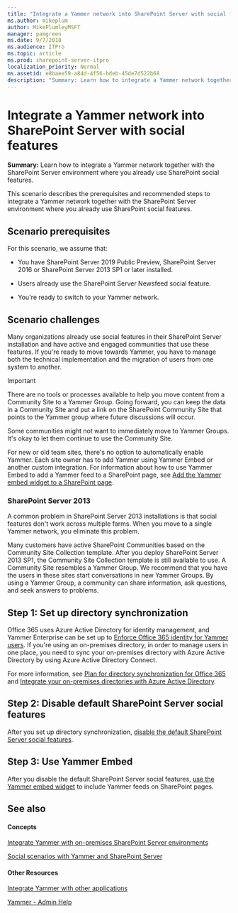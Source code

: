 ```yaml
---
title: "Integrate a Yammer network into SharePoint Server with social features"
ms.author: mikeplum
author: MikePlumleyMSFT
manager: pamgreen
ms.date: 9/7/2018
ms.audience: ITPro
ms.topic: article
ms.prod: sharepoint-server-itpro
localization_priority: Normal
ms.assetid: e8baee59-a84d-4f56-bdeb-45de7d522b68
description: "Summary: Learn how to integrate a Yammer network together with the SharePoint Server environment where you already use SharePoint social features."
---
```


# Integrate a Yammer network into SharePoint Server with social features

 **Summary:** Learn how to integrate a Yammer network together with the SharePoint Server environment where you already use SharePoint social features. 
  
This scenario describes the prerequisites and recommended steps to integrate a Yammer network together with the SharePoint Server environment where you already use SharePoint social features.
  
## Scenario prerequisites

For this scenario, we assume that:
  
- You have SharePoint Server 2019 Public Preview, SharePoint Server 2016 or SharePoint Server 2013 SP1 or later installed.
    
- Users already use the SharePoint Server Newsfeed social feature.
    
- You're ready to switch to your Yammer network.
    
## Scenario challenges

Many organizations already use social features in their SharePoint Server installation and have active and engaged communities that use these features. If you're ready to move towards Yammer, you have to manage both the technical implementation and the migration of users from one system to another.
  

  
> [!IMPORTANT]
> There are no tools or processes available to help you move content from a Community Site to a Yammer Group. Going forward, you can keep the data in a Community Site and put a link on the SharePoint Community Site that points to the Yammer group where future discussions will occur. 
  
Some communities might not want to immediately move to Yammer Groups. It's okay to let them continue to use the Community Site.
  
For new or old team sites, there's no option to automatically enable Yammer. Each site owner has to add Yammer using Yammer Embed or another custom integration. For information about how to use Yammer Embed to add a Yammer feed to a SharePoint page, see [Add the Yammer embed widget to a SharePoint page](add-the-yammer-embed-widget-to-a-sharepoint-page.md).
  
### SharePoint Server 2013

A common problem in SharePoint Server 2013 installations is that social features don't work across multiple farms. When you move to a single Yammer network, you eliminate this problem.
  
Many customers have active SharePoint Communities based on the Community Site Collection template. After you deploy SharePoint Server 2013 SP1, the Community Site Collection template is still available to use. A Community Site resembles a Yammer Group. We recommend that you have the users in these sites start conversations in new Yammer Groups. By using a Yammer Group, a community can share information, ask questions, and seek answers to problems.

## Step 1: Set up directory synchronization

Office 365 uses Azure Active Directory for identity management, and Yammer Enterprise can be set up to [Enforce Office 365 identity for Yammer users](https://go.microsoft.com/fwlink/?linkid=875042). If you're using an on-premises directory, in order to manage users in one place, you need to sync your on-premises directory with Azure Active Directory by using Azure Active Directory Connect. 
  
For more information, see [Plan for directory synchronization for Office 365](https://go.microsoft.com/fwlink/?linkid=875044) and [Integrate your on-premises directories with Azure Active Directory](https://go.microsoft.com/fwlink/p/?LinkId=869669).
  
## Step 2: Disable default SharePoint Server social features

After you set up directory synchronization, [disable the default SharePoint Server social features](hide-sharepoint-server-social-features.md).
  
## Step 3: Use Yammer Embed

After you disable the default SharePoint Server social features, [use the Yammer embed widget](add-the-yammer-embed-widget-to-a-sharepoint-page.md) to include Yammer feeds on SharePoint pages. 
  
## See also

#### Concepts

[Integrate Yammer with on-premises SharePoint Server environments](integrate-yammer-with-on-premises-sharepoint-server-environments.md)
  
[Social scenarios with Yammer and SharePoint Server](social-scenarios-with-yammer-and-sharepoint-server.md)
#### Other Resources

[Integrate Yammer with other applications](https://go.microsoft.com/fwlink/p/?LinkId=402150)

[Yammer - Admin Help](https://docs.microsoft.com/yammer)

